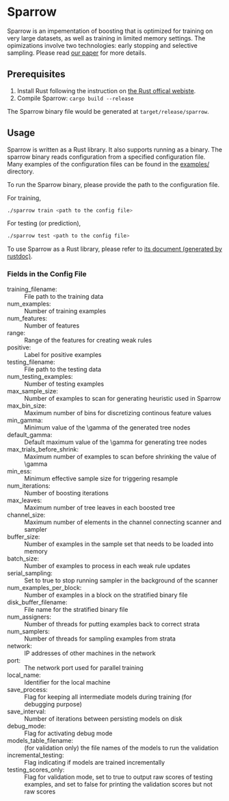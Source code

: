 # Sparrow

Sparrow is an impementation of boosting that is optimized for training on very large datasets, as well as training in limited memory settings. The opimizations involve two technologies: early stopping and selective sampling. Please read [our paper](https://arxiv.org/abs/1901.09047) for more details.

## Prerequisites

1. Install Rust following the instruction on [the Rust offical webiste](https://www.rust-lang.org/tools/install).
2. Compile Sparrow: `cargo build --release`

The Sparrow binary file would be generated at `target/release/sparrow`.

## Usage

Sparrow is written as a Rust library. It also supports running as a binary. The sparrow binary reads configuration from a specified configuration file. Many examples of the configuration files can be found in the [examples/](examples) directory.

To run the Sparrow binary, please provide the path to the configuration file.

For training,
```bash
./sparrow train <path to the config file>
```

For testing (or prediction),
```bash
./sparrow test <path to the config file>
```

To use Sparrow as a Rust library, please refer to [its document (generated by rustdoc)](http://jalafate.com/sparrow/sparrow).

### Fields in the Config File

<dl>

<dt>training_filename:</dt>
<dd>File path to the training data</dd>

<dt>num_examples:</dt>
<dd>Number of training examples</dd>

<dt>num_features:</dt>
<dd>Number of features</dd>

<dt>range:</dt>
<dd>Range of the features for creating weak rules</dd>

<dt>positive:</dt>
<dd>Label for positive examples</dd>

<dt>testing_filename:</dt>
<dd>File path to the testing data</dd>

<dt>num_testing_examples:</dt>
<dd>Number of testing examples</dd>

<dt>max_sample_size:</dt>
<dd>Number of examples to scan for generating heuristic used in Sparrow</dd>

<dt>max_bin_size:</dt>
<dd>Maximum number of bins for discretizing continous feature values</dd>

<dt>min_gamma:</dt>
<dd>Minimum value of the \gamma of the generated tree nodes</dd>

<dt>default_gamma:</dt>
<dd>Default maximum value of the \gamma for generating tree nodes</dd>

<dt>max_trials_before_shrink:</dt>
<dd>Maximum number of examples to scan before shrinking the value of \gamma</dd>

<dt>min_ess:</dt>
<dd>Minimum effective sample size for triggering resample</dd>

<dt>num_iterations:</dt>
<dd>Number of boosting iterations</dd>

<dt>max_leaves:</dt>
<dd>Maximum number of tree leaves in each boosted tree</dd>

<dt>channel_size:</dt>
<dd>Maximum number of elements in the channel connecting scanner and sampler</dd>

<dt>buffer_size:</dt>
<dd>Number of examples in the sample set that needs to be loaded into memory</dd>

<dt>batch_size:</dt>
<dd>Number of examples to process in each weak rule updates</dd>

<dt>serial_sampling:</dt>
<dd>Set to true to stop running sampler in the background of the scanner</dd>

<dt>num_examples_per_block:</dt>
<dd>Number of examples in a block on the stratified binary file</dd>

<dt>disk_buffer_filename:</dt>
<dd>File name for the stratified binary file</dd>

<dt>num_assigners:</dt>
<dd>Number of threads for putting examples back to correct strata</dd>

<dt>num_samplers:</dt>
<dd>Number of threads for sampling examples from strata</dd>

<dt>network:</dt>
<dd>IP addresses of other machines in the network</dd>

<dt>port:</dt>
<dd>The network port used for parallel training</dd>

<dt>local_name:</dt>
<dd>Identifier for the local machine</dd>

<dt>save_process:</dt>
<dd>Flag for keeping all intermediate models during training (for debugging purpose)</dd>

<dt>save_interval:</dt>
<dd>Number of iterations between persisting models on disk</dd>

<dt>debug_mode:</dt>
<dd>Flag for activating debug mode</dd>

<dt>models_table_filename:</dt>
<dd>(for validation only) the file names of the models to run the validation</dd>

<dt>incremental_testing:</dt>
<dd>Flag indicating if models are trained incrementally</dd>

<dt>testing_scores_only:</dt>
<dd>Flag for validation mode, set to true to output raw scores of testing examples, and set to false for printing the validation scores but not raw scores</dd>

</dl>
